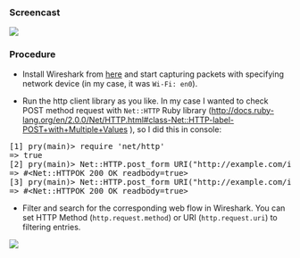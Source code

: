 <!--
{
  "title": "Check if HTTP client library is working by Wireshark",
  "date": "2015-11-20T01:33:32.000Z",
  "category": "",
  "tags": [
    "wireshark",
    "ruby"
  ],
  "draft": false
}
-->

### Screencast
![](https://hiogawa-blog.s3.amazonaws.com/2015/Nov/wireshark-1448255653226.gif)

<!--
this gif image is made by using this command (original .mov file is taken via QuickTime).
$ ffmpeg -i ~/Desktop/wireshark.mov -vf scale=1000:-1 -r 15 -f gif - | gifsicle --optimize=3 --delay=4 > ~/Desktop/wireshark.gif
-->

### Procedure

- Install Wireshark from [here](https://www.wireshark.org/download.html) and start capturing packets with specifying network device (in my case, it was `Wi-Fi: en0`).

- Run the http client library as you like. In my case I wanted to check POST method request with `Net::HTTP` Ruby library (http://docs.ruby-lang.org/en/2.0.0/Net/HTTP.html#class-Net::HTTP-label-POST+with+Multiple+Values
), so I did this in console:

<pre class="prettyprint lang-ruby">
[1] pry(main)> require 'net/http'
=> true
[2] pry(main)> Net::HTTP.post_form URI("http://example.com/index.html"), x: 1, y: 2
=> #&lt;Net::HTTPOK 200 OK readbody=true>
[3] pry(main)> Net::HTTP.post_form URI("http://example.com/index.html"), z: 3, w: 4
=> #&lt;Net::HTTPOK 200 OK readbody=true>
</pre>

- Filter and search for the corresponding web flow in Wireshark. You can set HTTP Method (`http.request.method`) or URI (`http.request.uri`) to filtering entries.

![](https://hiogawa-blog.s3.amazonaws.com/2015/Nov/2015_11_23_1431-1448256730614.png)